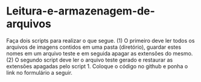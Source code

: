 # Leitura-e-armazenagem-de-arquivos

Faça dois scripts para realizar o que segue. (1) O primeiro deve ler todos os arquivos de imagens contidos em uma pasta (diretório), guardar estes nomes em um arquivo teste e em seguida apagar as extensões do mesmo. (2) O segundo script deve ler o arquivo teste gerado e restaurar as extensões apagadas pelo script 1. Coloque o código no github e ponha o link no formulário a seguir.
